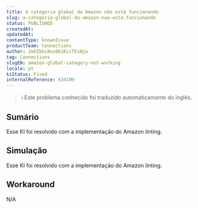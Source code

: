 ```yaml
---
title: A categoria global da Amazon não está funcionando
slug: a-categoria-global-da-amazon-nao-esta-funcionando
status: PUBLISHED
createdAt: 
updatedAt: 
contentType: knownIssue
productTeam: Connections
author: 2mXZkbi0oi061KicTExNjo
tag: Connections
slugEN: amazon-global-category-not-working
locale: pt
kiStatus: Fixed
internalReference: 634199
---
```


>ℹ️ Este problema conhecido foi traduzido automaticamente do inglês.

## Sumário


Esse KI foi resolvido com a implementação do Amazon linting.
## Simulação


Esse KI foi resolvido com a implementação do Amazon linting.


## Workaround


N/A



